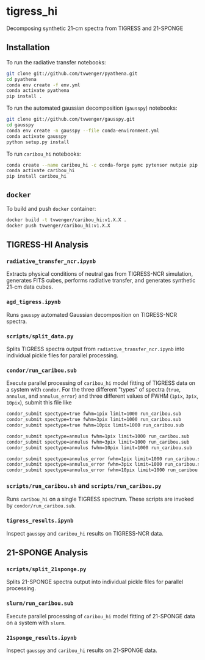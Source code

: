 # tigress_hi
Decomposing synthetic 21-cm spectra from TIGRESS and 21-SPONGE

## Installation

To run the radiative transfer notebooks:

```bash
git clone git://github.com/tvwenger/pyathena.git
cd pyathena
conda env create -f env.yml
conda activate pyathena
pip install .
```

To run the automated gaussian decomposition (`gausspy`) notebooks:

```bash
git clone git://github.com/tvwenger/gausspy.git
cd gausspy
conda env create -n gausspy --file conda-environment.yml
conda activate gausspy
python setup.py install
```

To run `caribou_hi` notebooks:

```bash
conda create --name caribou_hi -c conda-forge pymc pytensor nutpie pip dill
conda activate caribou_hi
pip install caribou_hi
```

## `docker`

To build and push `docker` container:

```bash
docker build -t tvwenger/caribou_hi:v1.X.X .
docker push tvwenger/caribou_hi:v1.X.X
```

## TIGRESS-HI Analysis

### `radiative_transfer_ncr.ipynb`

Extracts physical conditions of neutral gas from TIGRESS-NCR simulation, generates FITS cubes, performs radiative transfer, and generates synthetic 21-cm data cubes.

### `agd_tigress.ipynb`

Runs `gausspy` automated Gaussian decomposition on TIGRESS-NCR spectra.

### `scripts/split_data.py`

Splits TIGRESS spectra output from `radiative_transfer_ncr.ipynb` into individual pickle files for parallel processing.

### `condor/run_caribou.sub`

Execute parallel processing of `caribou_hi` model fitting of TIGRESS data on a system with `condor`. For the three different "types" of spectra (`true`, `annulus`, and `annulus_error`) and three different values of FWHM (`1pix`, `3pix`, `10pix`), submit this file like

```bash
condor_submit spectype=true fwhm=1pix limit=1000 run_caribou.sub
condor_submit spectype=true fwhm=3pix limit=1000 run_caribou.sub
condor_submit spectype=true fwhm=10pix limit=1000 run_caribou.sub

condor_submit spectype=annulus fwhm=1pix limit=1000 run_caribou.sub
condor_submit spectype=annulus fwhm=3pix limit=1000 run_caribou.sub
condor_submit spectype=annulus fwhm=10pix limit=1000 run_caribou.sub

condor_submit spectype=annulus_error fwhm=1pix limit=1000 run_caribou.sub
condor_submit spectype=annulus_error fwhm=3pix limit=1000 run_caribou.sub
condor_submit spectype=annulus_error fwhm=10pix limit=1000 run_caribou.sub
```

### `scripts/run_caribou.sh` and `scripts/run_caribou.py`

Runs `caribou_hi` on a single TIGRESS spectrum. These scripts are invoked by `condor/run_caribou.sub`.

### `tigress_results.ipynb`

Inspect `gausspy` and `caribou_hi` results on TIGRESS-NCR data.

## 21-SPONGE Analysis

### `scripts/split_21sponge.py`

Splits 21-SPONGE spectra output into individual pickle files for parallel processing.

### `slurm/run_caribou.sub`

Execute parallel processing of `caribou_hi` model fitting of 21-SPONGE data on a system with `slurm`.

### `21sponge_results.ipynb`

Inspect `gausspy` and `caribou_hi` results on 21-SPONGE data.
